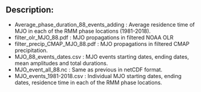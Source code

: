 ## Description:
* Average_phase_duration_88_events_adding : Average residence time of MJO in each of the RMM phase locations (1981-2018).
* filter_olr_MJO_88.pdf : MJO propagations in filtered NOAA OLR 
* filter_precip_CMAP_MJO_88.pdf : MJO propagations in filtered CMAP precipitation.
* MJO_88_events_dates.csv : MJO events starting dates, ending dates, mean amplitudes and total durations.
* MJO_event_all_88.nc : Same as previous in netCDF format.
* MJO_events_1981-2018.csv : Individual MJO starting dates, ending dates, residence time in each of the RMM phase locations.
